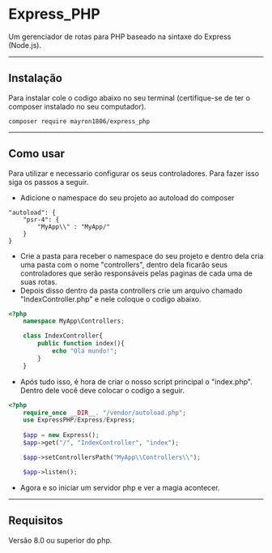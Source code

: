# **Express_PHP**
Um gerenciador de rotas para PHP baseado na sintaxe do Express (Node.js).

---

## Instalação
Para instalar cole o codigo abaixo no seu terminal (certifique-se de ter o composer instalado no seu computador).

```
composer require mayron1806/express_php
```

---

## Como usar

Para utilizar e necessario configurar os seus controladores. Para fazer isso siga os passos a seguir.

* Adicione o namespace do seu projeto ao autoload do composer 

```
"autoload": {
    "psr-4": {
        "MyApp\\" : "MyApp/"
    }
}
```

* Crie a pasta para receber o namespace do seu projeto e dentro dela cria uma pasta com o nome "controllers", dentro dela ficarão seus controladores que serão responsáveis pelas paginas de cada uma de suas rotas.
* Depois disso dentro da pasta controllers crie um arquivo chamado "IndexController.php" e nele coloque o codigo abaixo.

```php
<?php
    namespace MyApp\Controllers;

    class IndexController{
        public function index(){
            echo "Olá mundo!";
        }
    }
```

* Após tudo isso, é hora de criar o nosso script principal o "index.php". Dentro dele você deve colocar o codigo a seguir.

```php
<?php
    require_once __DIR__. "/vendor/autoload.php";
    use ExpressPHP/Express/Express;
    
    $app = new Express();
    $app->get("/", "IndexController", "index");

    $app->setControllersPath("MyApp\\Controllers\\");

    $app->listen();
```
* Agora e so iniciar um servidor php e ver a magia acontecer.

---

## Requisitos
Versão 8.0 ou superior do php.
